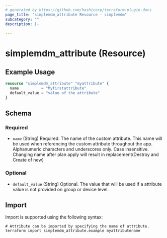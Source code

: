 ```yaml
---
# generated by https://github.com/hashicorp/terraform-plugin-docs
page_title: "simplemdm_attribute Resource - simplemdm"
subcategory: ""
description: |-
  
---
```


# simplemdm_attribute (Resource)



## Example Usage

```terraform
resource "simplemdm_attribute" "myattribute" {
  name          = "Myfirstattribute"
  default_value = "value of the attribute"
}
```

<!-- schema generated by tfplugindocs -->
## Schema

### Required

- `name` (String) Required. The name of the custom attribute. This name will be used when referencing the custom attribute throughout the app. Alphanumeric characters and underscores only. Case insensitive. Changing name after plan apply will result in replacement(Destroy and Create of new)

### Optional

- `default_value` (String) Optional. The value that will be used if a attribute value is not provided on group or device level.

## Import

Import is supported using the following syntax:

```shell
# Attribute can be imported by specifying the name of attribute.
terraform import simplemdm_attribute.example myattributename
```
